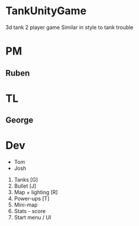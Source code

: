 # TankUnityGame
3d tank 2 player game
Similar in style to tank trouble

# PM
## Ruben
# TL
## George
# Dev
* Tom
* Josh

1. Tanks [G]
2. Bullet [J]
3. Map + lighting [R]
4. Power-ups [T]
5. Mini-map
6. Stats - score
7. Start menu / UI
